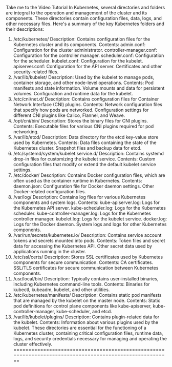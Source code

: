 Take me to the Video Tutorial In Kubernetes, several directories and folders are integral to the operation and management of the cluster and its components. These directories contain configuration files, data, logs, and other necessary files. Here's a summary of the key Kubernetes folders and their descriptions:
1. /etc/kubernetes/
Description: Contains configuration files for the Kubernetes cluster and its components.
Contents:
admin.conf: Configuration for the cluster administrator.
controller-manager.conf: Configuration for the controller manager.
scheduler.conf: Configuration for the scheduler.
kubelet.conf: Configuration for the kubelet.
apiserver.conf: Configuration for the API server.
Certificates and other security-related files.
2. /var/lib/kubelet/
Description: Used by the kubelet to manage pods, container storage, and other node-level operations.
Contents:
Pod manifests and state information.
Volume mounts and data for persistent volumes.
Configuration and runtime data for the kubelet.
3. /etc/cni/net.d/
Description: Contains configuration files for Container Network Interface (CNI) plugins.
Contents:
Network configuration files that specify how pods are networked.
Configuration settings for different CNI plugins like Calico, Flannel, and Weave.
4. /opt/cni/bin/
Description: Stores the binary files for CNI plugins.
Contents:
Executable files for various CNI plugins required for pod networking.
5. /var/lib/etcd/
Description: Data directory for the etcd key-value store used by Kubernetes.
Contents:
Data files containing the state of the Kubernetes cluster.
Snapshot files and backup data for etcd.
6. /etc/systemd/system/kubelet.service.d/
Description: Contains systemd drop-in files for customizing the kubelet service.
Contents:
Custom configuration files that modify or extend the default kubelet service settings.
7. /etc/docker/
Description: Contains Docker configuration files, which are often used as the container runtime in Kubernetes.
Contents:
daemon.json: Configuration file for Docker daemon settings.
Other Docker-related configuration files.
8. /var/log/
Description: Contains log files for various Kubernetes components and system logs.
Contents:
kube-apiserver.log: Logs for the Kubernetes API server.
kube-scheduler.log: Logs for the Kubernetes scheduler.
kube-controller-manager.log: Logs for the Kubernetes controller manager.
kubelet.log: Logs for the kubelet service.
docker.log: Logs for the Docker daemon.
System logs and logs for other Kubernetes components.
9. /var/run/secrets/kubernetes.io/
Description: Contains service account tokens and secrets mounted into pods.
Contents:
Token files and secret data for accessing the Kubernetes API.
Other secret data used by applications running in the cluster.
10. /etc/ssl/certs/
Description: Stores SSL certificates used by Kubernetes components for secure communication.
Contents:
CA certificates.
SSL/TLS certificates for secure communication between Kubernetes components.
11. /usr/local/bin/
Description: Typically contains user-installed binaries, including Kubernetes command-line tools.
Contents:
Binaries for kubectl, kubeadm, kubelet, and other utilities.
12. /etc/kubernetes/manifests/
Description: Contains static pod manifests that are managed by the kubelet on the master node.
Contents:
Static pod definitions for control plane components like kube-apiserver, kube-controller-manager, kube-scheduler, and etcd.
13. /var/lib/kubelet/plugins/
Description: Contains plugin-related data for the kubelet.
Contents:
Information about various plugins used by the kubelet.
These directories are essential for the functioning of a Kubernetes cluster, containing critical configuration files, runtime data, logs, and security credentials necessary for managing and operating the cluster effectively.
========================================================================================================
